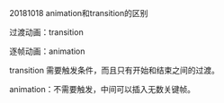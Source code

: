 20181018 animation和transition的区别

过渡动画：transition

逐帧动画：animation



transition 需要触发条件，而且只有开始和结束之间的过渡。

animation：不需要触发，中间可以插入无数关键帧。


